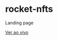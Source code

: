 # rocket-nfts
Landing page

<a href="https://caiquedebrito.github.io/rocket-nfts/" target="_blank">Ver ao vivo</a>
